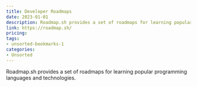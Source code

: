 ```yaml
---
title: Developer Roadmaps
date: 2023-01-01
description: Roadmap.sh provides a set of roadmaps for learning popular programming languages and technologies.
link: https://roadmap.sh/
pricing: 
tags: 
- unsorted-bookmarks-1 
categories: 
- Unsorted 
---
```


Roadmap.sh provides a set of roadmaps for learning popular programming languages and technologies.